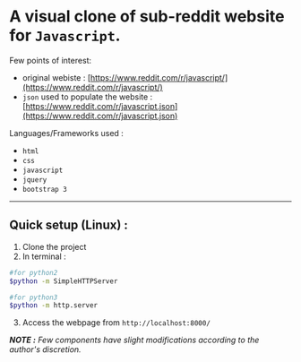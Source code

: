 # A visual clone of sub-reddit website for `Javascript`.

Few points of interest:
- original webiste : [https://www.reddit.com/r/javascript/](https://www.reddit.com/r/javascript/)
- `json` used to populate the website : [https://www.reddit.com/r/javascript.json](https://www.reddit.com/r/javascript.json)

Languages/Frameworks used :
- `html`
- `css`
- `javascript`
- `jquery`
- `bootstrap 3`

<hr />

## Quick setup (Linux) :

1. Clone the project
2. In terminal : 
```bash
#for python2
$python -m SimpleHTTPServer

#for python3
$python -m http.server
```
3. Access the webpage from `http://localhost:8000/`

***NOTE :** Few components have slight modifications according to the author's discretion.* 